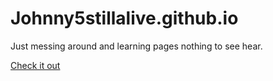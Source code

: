 # Johnny5stillalive.github.io
Just messing around and learning pages nothing to see hear.

[Check it out](https://Johnny5StillAlive.github.io/)
